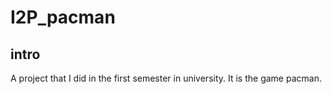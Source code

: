 # I2P_pacman
## intro
A project that I did in the first semester in university. It is the game pacman.
